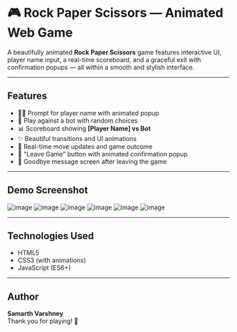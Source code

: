 # 🎮 Rock Paper Scissors — Animated Web Game

A beautifully animated **Rock Paper Scissors** game features interactive UI, player name input, a real-time scoreboard, and a graceful exit with confirmation popups — all within a smooth and stylish interface.

---

## Features

- 🧑‍💻 Prompt for player name with animated popup  
- 🤖 Play against a bot with random choices  
- 📊 Scoreboard showing **[Player Name] vs Bot**  
- ✨ Beautiful transitions and UI animations  
- 💬 Real-time move updates and game outcome  
- 🚪 "Leave Game" button with animated confirmation popup  
- 👋 Goodbye message screen after leaving the game  

---

## Demo Screenshot
![image](https://github.com/user-attachments/assets/64621fc4-e676-49ea-a4f5-787f8c919218)
![image](https://github.com/user-attachments/assets/638aac2e-560d-4839-9c81-93a058163371)
![image](https://github.com/user-attachments/assets/65acc1b5-c064-491d-8f98-aa5d831c0e7e)
![image](https://github.com/user-attachments/assets/c47331d3-c48b-485e-be45-a7a25b1b1df1)
![image](https://github.com/user-attachments/assets/41795c14-4f68-406d-a401-0b685d5b1893)
![image](https://github.com/user-attachments/assets/47725e15-dd70-4c0a-a1b3-9d80a155d572)

---

## Technologies Used

- HTML5  
- CSS3 (with animations)  
- JavaScript (ES6+)  

---

## Author

**Samarth Varshney**  
Thank you for playing! 🎉
